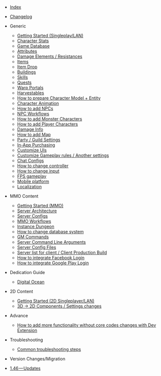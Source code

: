 
- [Index](/)

- [Changelog](pages/000-changelog)

- Generic

  - [Getting Started (Singleplay/LAN)](pages/001-getting-started-singleplayer-lan)
  - [Character Stats](pages/002-character-stats)
  - [Game Database](pages/003-game-database)
  - [Attributes](pages/004-attributes-and-how-to-create-it)
  - [Damage Elements / Resistances](pages/005-damage-elements-resistances-and-how-to-create-it)
  - [Items](pages/006-items-equipment-armor-weapon-potion-ammo)
  - [Item Drop](pages/007-item-drops-item-drop-entity)
  - [Buildings](pages/008-building-building-item-building-entity-building-material-building-area)
  - [Skills](pages/009-skills)
  - [Quests](pages/010-quests)
  - [Warp Portals](pages/011-warp-portals)
  - [Harvestables](pages/012-harvestable-harvestable-data-harvestable-entity-harvestable-spawn-area)
  - [How to prepare Character Model + Entity](pages/013-character-model-entity-player-character-entity-monster-character-entity-npc-entity)
  - [Character Animation](pages/014-character-animation)
  - [How to add NPCs](pages/015-npcs-npc-dialog-npc-entity-npc-database)
  - [NPC Workflows](pages/049-npc-workflows)
  - [How to add Monster Characters](pages/016-monsters-monster-character-monster-spawn-area)
  - [How to add Player Characters](pages/017-player-characters)
  - [Damage Info](pages/018-damage-info-melee-damage-missile-damage-missile-damage-entit)
  - [How to add Map](pages/019-map-info)
  - [Party / Guild Settings](pages/020-party-guild-settings-socialsystemsetting)
  - [In-App Purchasing](pages/021-in-app-purchasing)
  - [Customize UIs](pages/022-customize-uis)
  - [Customize Gameplay rules / Another settings](pages/023-customize-uis-gameplay-rules-another-settings)
  - [Chat Configs](pages/024-chat-configs)
  - [How to change controller](pages/046-how-to-change-controller)
  - [How to change input](pages/047-how-to-change-input)
  - [FPS gameplay](pages/051-fps-gameplay)
  - [Mobile platform](pages/052-mobile-platform)
  - [Localization](pages/053-localization)

- MMO Content

  - [Getting Started (MMO)](pages/025-getting-started-mmo)
  - [Server Architecture](pages/026-server-architecture)
  - [Server Configs](pages/027-server-configs)
  - [MMO Workflows](pages/048-mmo-workflows)
  - [Instance Dungeon](pages/050-instance-dungeon)
  - [How to change database system](pages/028-how-to-change-database-system)
  - [GM Commands](pages/029-gm-commands)
  - [Server Command Line Arguments](pages/030-server-command-line-argument)
  - [Server Config Files](pages/031-server-config-files)
  - [Server list for client / Client Production Build](pages/032-server-list-for-client)
  - [How to integrate Facebook Login](pages/033-how-to-integrate-facebook-login)
  - [How to integrate Google Play Login](pages/034-how-to-integrate-google-play-login)

- Dedication Guide

  - [Digital Ocean](dedicates/digitalocean)

- 2D Content

  - [Getting Started (2D Singleplayer/LAN)](pages/035-getting-started-2d-singleplayer-lan)
  - [3D → 2D Components / Settings changes](pages/036-2d-3d-comparison)

- Advance

  - [How to add more functionality without core codes changes with Dev Extension](pages/037-dev-extension)

- Troubleshooting

  - [Common troubleshooting steps](pages/054-troubleshooting-steps)

- Version Changes/Migration

<!--
  - [1.22 — Changes Note](pages/038-1-22-changes-not)
  - [1.25 — Text/InputField Migration](pages/039-1-25-text-inputfield-migration)
  - [1.27 — Move weapon attack animations, skill cast animations to Character Model](pages/040-1-27-move-weapon-attack-animations-skill-cast-animations-to-character-model)
  - [1.32 — Character Database / Entity workflow changes](pages/041-1-32-character-database-entity-workflow-changes)
  - [1.38 — Updates](pages/042-1-38-updates)
  - [1.38b — Updates](pages/043-1-38b-updates)
  - [1.42 — Updates](pages/044-1-42-updates)
  - [1.43b — Updates](pages/045-1-43b-updates)
-->
  - [1.46 — Updates](pages/055-1-46-updates)